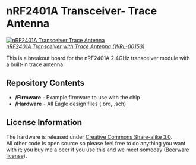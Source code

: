 nRF2401A Transceiver- Trace Antenna
==================================
[![nRF2401A Transceiver Trace Antenna](https://dlnmh9ip6v2uc.cloudfront.net/images/products/1/5/3/00153-01_i_ma.jpg)  
*nRF2401A Transceiver with Trace Antenna (WRL-00153)*](https://github.com/sparkfun/nRF2401A_Transceiver-Trace_Antenna)

This is a breakout board for the nRF2401A 2.4GHz transceiver module with a built-in trace antenna. 

Repository Contents
-------------------
* **/Firmware** - Example firmware to use with the chip
* **/Hardware** - All Eagle design files (.brd, .sch)


License Information
-------------------
The hardware is released under [Creative Commons Share-alike 3.0](http://creativecommons.org/licenses/by-sa/3.0/).  
All other code is open source so please feel free to do anything you want with it; 
you buy me a beer if you use this and we meet someday ([Beerware license](http://en.wikipedia.org/wiki/Beerware)).